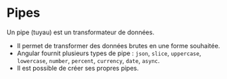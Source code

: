 # Pipes

Un pipe (tuyau) est un transformateur de données.
* Il permet de transformer des données brutes en une forme souhaitée.
* Angular fournit plusieurs types de pipe : `json`, `slice`, `uppercase`, `lowercase`, `number`, `percent`, `currency`, `date`, `async`.
* Il est possible de créer ses propres pipes.